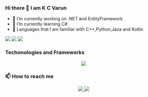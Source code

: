 ### Hi there 👋 I am K C Varun
- 🔭 I’m currently working on .NET and EntityFramework
- 🌱 I’m currently learning C#
- 🚀 Languages that I am familiar with C++,Python,Java and Kotlin

<img src="https://streak-stats.demolab.com/?user=Blake2912&theme=highcontrast&border_radius=4">

<img src="https://github-readme-stats.vercel.app/api?username=Blake2912&&show_icons=true&title_color=ffffff&icon_color=bb2acf&text_color=daf7dc&bg_color=2A005E">

<img src="https://github-readme-stats.vercel.app/api/top-langs/?username=Blake2912&layout=compact&theme=radical">

### Techonologies and Frameworks
<p align="center">
  <a href="https://skillicons.dev">
    <img src="https://skillicons.dev/icons?i=git,docker,c,cs,cpp,vim,python,androidstudio,kotlin,java,js,html,css,react,flask,django,bash,dotnet,github,linux,postman,regex,unity,raspberrypi,figma,idea&perline=13" />
  </a>
</p>


### 📫 How to reach me
<p align="center">
  <a href="http://twitter.com/varun_kc_29">
    <img src="https://img.shields.io/twitter/follow/varun_kc_29?color=%230062cc&style=for-the-badge&label=Follow%20me%20on%20Twitter" />
  </a>
  <a href="http://github.com/Blake2912">
    <img src="https://img.shields.io/github/followers/blake2912?label=Follow%20me%20on%20GitHub&style=for-the-badge" />
  </a>
</p>

<!--
**Blake2912/Blake2912** is a ✨ _special_ ✨ repository because its `README.md` (this file) appears on your GitHub profile.

Here are some ideas to get you started:

- 🔭 I’m currently working on ...
- 🌱 I’m currently learning ...
- 👯 I’m looking to collaborate on ...
- 🤔 I’m looking for help with ...
- 💬 Ask me about ...
- 📫 How to reach me: ...
- 😄 Pronouns: ...
- ⚡ Fun fact: ...
-->
